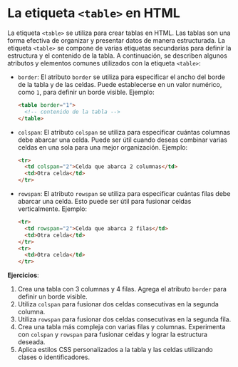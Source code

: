 # La etiqueta `<table>` en HTML

La etiqueta `<table>` se utiliza para crear tablas en HTML. Las tablas son una forma efectiva de organizar y presentar datos de manera estructurada. La etiqueta `<table>` se compone de varias etiquetas secundarias para definir la estructura y el contenido de la tabla. A continuación, se describen algunos atributos y elementos comunes utilizados con la etiqueta `<table>`:

- `border`: El atributo `border` se utiliza para especificar el ancho del borde de la tabla y de las celdas. Puede establecerse en un valor numérico, como `1`, para definir un borde visible. Ejemplo:

  ```html
  <table border="1">
    <!-- contenido de la tabla -->
  </table>
  ```

- `colspan`: El atributo `colspan` se utiliza para especificar cuántas columnas debe abarcar una celda. Puede ser útil cuando deseas combinar varias celdas en una sola para una mejor organización. Ejemplo:

  ```html
  <tr>
    <td colspan="2">Celda que abarca 2 columnas</td>
    <td>Otra celda</td>
  </tr>
  ```

- `rowspan`: El atributo `rowspan` se utiliza para especificar cuántas filas debe abarcar una celda. Esto puede ser útil para fusionar celdas verticalmente. Ejemplo:

  ```html
  <tr>
    <td rowspan="2">Celda que abarca 2 filas</td>
    <td>Otra celda</td>
  </tr>
  <tr>
    <td>Otra celda</td>
  </tr>
  ```

**Ejercicios**:

1. Crea una tabla con 3 columnas y 4 filas. Agrega el atributo `border` para definir un borde visible.
2. Utiliza `colspan` para fusionar dos celdas consecutivas en la segunda columna.
3. Utiliza `rowspan` para fusionar dos celdas consecutivas en la segunda fila.
4. Crea una tabla más compleja con varias filas y columnas. Experimenta con `colspan` y `rowspan` para fusionar celdas y lograr la estructura deseada.
5. Aplica estilos CSS personalizados a la tabla y las celdas utilizando clases o identificadores.